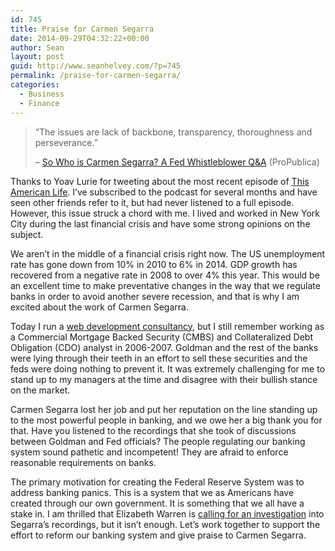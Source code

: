 ```yaml
---
id: 745
title: Praise for Carmen Segarra
date: 2014-09-29T04:32:22+00:00
author: Sean
layout: post
guid: http://www.seanhelvey.com/?p=745
permalink: /praise-for-carmen-segarra/
categories:
  - Business
  - Finance
---
```

> &#8220;The issues are lack of backbone, transparency, thoroughness and perseverance.&#8221;
>
> &#8211; <a href="http://www.propublica.org/article/so-who-is-carmen-segarra-a-fed-whistleblower-qa" target="_blank">So Who is Carmen Segarra? A Fed Whistleblower Q&A</a> (ProPublica)

Thanks to Yoav Lurie for tweeting about the most recent episode of <a href="http://www.thisamericanlife.org/" target="_blank">This American Life</a>. I&#8217;ve subscribed to the podcast for several months and have seen other friends refer to it, but had never listened to a full episode. However, this issue struck a chord with me. I lived and worked in New York City during the last financial crisis and have some strong opinions on the subject.

We aren&#8217;t in the middle of a financial crisis right now. The US unemployment rate has gone down from 10% in 2010 to 6% in 2014. GDP growth has recovered from a negative rate in 2008 to over 4% this year. This would be an excellent time to make preventative changes in the way that we regulate banks in order to avoid another severe recession, and that is why I am excited about the work of Carmen Segarra.

Today I run a <a href="http://www.bluehook.co/" target="_blank">web development consultancy</a>, but I still remember working as a Commercial Mortgage Backed Security (CMBS) and Collateralized Debt Obligation (CDO) analyst in 2006-2007. Goldman and the rest of the banks were lying through their teeth in an effort to sell these securities and the feds were doing nothing to prevent it. It was extremely challenging for me to stand up to my managers at the time and disagree with their bullish stance on the market.

Carmen Segarra lost her job and put her reputation on the line standing up to the most powerful people in banking, and we owe her a big thank you for that. Have you listened to the recordings that she took of discussions between Goldman and Fed officials? The people regulating our banking system sound pathetic and incompetent! They are afraid to enforce reasonable requirements on banks.

The primary motivation for creating the Federal Reserve System was to address banking panics. This is a system that we as Americans have created through our own government. It is something that we all have a stake in. I am thrilled that Elizabeth Warren is <a href="http://www.bloomberg.com/news/2014-09-26/new-york-fed-denies-allegations-of-bank-supervision-lapse.html" target="_blank">calling for an investigation</a> into Segarra&#8217;s recordings, but it isn&#8217;t enough. Let&#8217;s work together to support the effort to reform our banking system and give praise to Carmen Segarra.